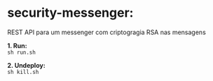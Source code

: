 # security-messenger:
REST API para um messenger com criptogragia RSA nas mensagens

**1. Run:**  
`sh run.sh`

**2. Undeploy:**  
`sh kill.sh`
